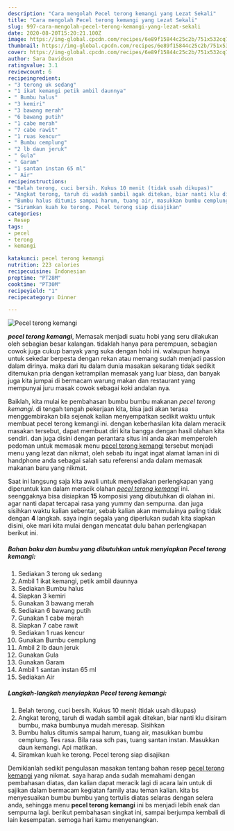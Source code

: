 ```yaml
---
description: "Cara mengolah Pecel terong kemangi yang Lezat Sekali"
title: "Cara mengolah Pecel terong kemangi yang Lezat Sekali"
slug: 997-cara-mengolah-pecel-terong-kemangi-yang-lezat-sekali
date: 2020-08-20T15:20:21.100Z
image: https://img-global.cpcdn.com/recipes/6e89f15844c25c2b/751x532cq70/pecel-terong-kemangi-foto-resep-utama.jpg
thumbnail: https://img-global.cpcdn.com/recipes/6e89f15844c25c2b/751x532cq70/pecel-terong-kemangi-foto-resep-utama.jpg
cover: https://img-global.cpcdn.com/recipes/6e89f15844c25c2b/751x532cq70/pecel-terong-kemangi-foto-resep-utama.jpg
author: Sara Davidson
ratingvalue: 3.1
reviewcount: 6
recipeingredient:
- "3 terong uk sedang"
- "1 ikat kemangi petik ambil daunnya"
- " Bumbu halus"
- "3 kemiri"
- "3 bawang merah"
- "6 bawang putih"
- "1 cabe merah"
- "7 cabe rawit"
- "1 ruas kencur"
- " Bumbu cemplung"
- "2 lb daun jeruk"
- " Gula"
- " Garam"
- "1 santan instan 65 ml"
- " Air"
recipeinstructions:
- "Belah terong, cuci bersih. Kukus 10 menit (tidak usah dikupas)"
- "Angkat terong, taruh di wadah sambil agak ditekan, biar nanti klu disiram bumbu, maka bumbunya mudah meresap. Sisihkan"
- "Bumbu halus ditumis sampai harum, tuang air, masukkan bumbu cemplung. Tes rasa. Bila rasa sdh pas, tuang santan instan. Masukkan daun kemangi. Api matikan."
- "Siramkan kuah ke terong. Pecel terong siap disajikan"
categories:
- Resep
tags:
- pecel
- terong
- kemangi

katakunci: pecel terong kemangi 
nutrition: 223 calories
recipecuisine: Indonesian
preptime: "PT28M"
cooktime: "PT30M"
recipeyield: "1"
recipecategory: Dinner

---
```



![Pecel terong kemangi](https://img-global.cpcdn.com/recipes/6e89f15844c25c2b/751x532cq70/pecel-terong-kemangi-foto-resep-utama.jpg)

<b><i>pecel terong kemangi</i></b>, Memasak menjadi suatu hobi yang seru dilakukan oleh sebagian besar kalangan. tidaklah hanya para perempuan, sebagian cowok juga cukup banyak yang suka dengan hobi ini. walaupun hanya untuk sekedar berpesta dengan rekan atau memang sudah menjadi passion dalam dirinya. maka dari itu dalam dunia masakan sekarang tidak sedikit ditemukan pria dengan ketrampilan memasak yang luar biasa, dan banyak juga kita jumpai di bermacam warung makan dan restaurant yang mempunyai juru masak cowok sebagai koki andalan nya.

Baiklah, kita mulai ke pembahasan bumbu bumbu makanan <i>pecel terong kemangi</i>. di tengah tengah pekerjaan kita, bisa jadi akan terasa menggembirakan bila sejenak kalian menyempatkan sedikit waktu untuk membuat pecel terong kemangi ini. dengan keberhasilan kita dalam meracik masakan tersebut, dapat membuat diri kita bangga dengan hasil olahan kita sendiri. dan juga disini dengan perantara situs ini anda akan memperoleh pedoman untuk memasak menu <u>pecel terong kemangi</u> tersebut menjadi menu yang lezat dan nikmat, oleh sebab itu ingat ingat alamat laman ini di handphone anda sebagai salah satu referensi anda dalam memasak makanan baru yang nikmat.




Saat ini langsung saja kita awali untuk menyediakan perlengkapan yang diperuntuk kan dalam meracik olahan <u><i>pecel terong kemangi</i></u> ini. seenggaknya bisa disiapkan <b>15</b> komposisi yang dibutuhkan di olahan ini. agar nanti dapat tercapai rasa yang yummy dan sempurna. dan juga sisihkan waktu kalian sebentar, sebab kalian akan memulainya paling tidak dengan <b>4</b> langkah. saya ingin segala yang diperlukan sudah kita siapkan disini, oke mari kita mulai dengan mencatat dulu bahan perlengkapan berikut ini.

<!--inarticleads1-->

##### Bahan baku dan bumbu yang dibutuhkan untuk menyiapkan Pecel terong kemangi:

1. Sediakan 3 terong uk sedang
1. Ambil 1 ikat kemangi, petik ambil daunnya
1. Sediakan  Bumbu halus
1. Siapkan 3 kemiri
1. Gunakan 3 bawang merah
1. Sediakan 6 bawang putih
1. Gunakan 1 cabe merah
1. Siapkan 7 cabe rawit
1. Sediakan 1 ruas kencur
1. Gunakan  Bumbu cemplung
1. Ambil 2 lb daun jeruk
1. Gunakan  Gula
1. Gunakan  Garam
1. Ambil 1 santan instan 65 ml
1. Sediakan  Air




<!--inarticleads2-->

##### Langkah-langkah menyiapkan Pecel terong kemangi:

1. Belah terong, cuci bersih. Kukus 10 menit (tidak usah dikupas)
1. Angkat terong, taruh di wadah sambil agak ditekan, biar nanti klu disiram bumbu, maka bumbunya mudah meresap. Sisihkan
1. Bumbu halus ditumis sampai harum, tuang air, masukkan bumbu cemplung. Tes rasa. Bila rasa sdh pas, tuang santan instan. Masukkan daun kemangi. Api matikan.
1. Siramkan kuah ke terong. Pecel terong siap disajikan




Demikianlah sedikit pengulasan masakan tentang bahan resep <u>pecel terong kemangi</u> yang nikmat. saya harap anda sudah memahami dengan pembahasan diatas, dan kalian dapat meracik lagi di acara lain untuk di sajikan dalam bermacam kegiatan family atau teman kalian. kita bs menyesuaikan bumbu bumbu yang tertulis diatas selaras dengan selera anda, sehingga menu <b>pecel terong kemangi</b> ini bs menjadi lebih enak dan sempurna lagi. berikut pembahasan singkat ini, sampai berjumpa kembali di lain kesempatan. semoga hari kamu menyenangkan.
